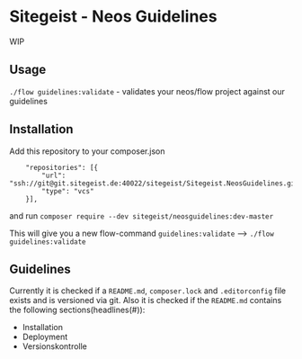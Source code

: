# Sitegeist - Neos Guidelines

WIP

## Usage

`./flow guidelines:validate` - validates your neos/flow project against our guidelines

## Installation

Add this repository to your composer.json
```
    "repositories": [{
        "url": "ssh://git@git.sitegeist.de:40022/sitegeist/Sitegeist.NeosGuidelines.git",
        "type": "vcs"
    }],
```

and run `composer require --dev sitegeist/neosguidelines:dev-master`

This will give you a new flow-command `guidelines:validate`
--> `./flow guidelines:validate`

## Guidelines

Currently it is checked if a `README.md`, `composer.lock` and `.editorconfig` file exists and is versioned via git.
Also it is checked if the `README.md` contains the following sections(headlines(#)):
* Installation
* Deployment
* Versionskontrolle
